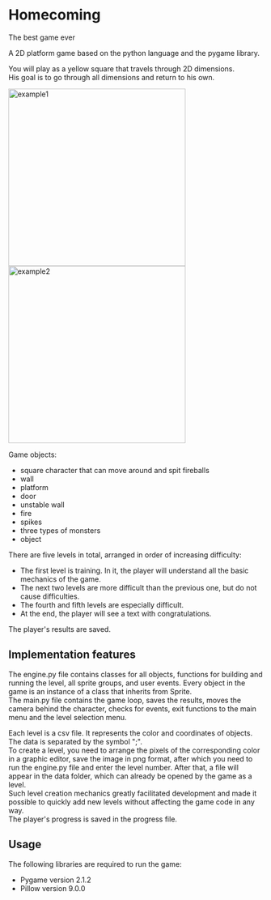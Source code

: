 # Homecoming
The best game ever

A 2D platform game based on the python language and the pygame library.

You will play as a yellow square that travels through 2D dimensions.   
His goal is to go through all dimensions and return to his own.

<img src="https://github.com/nikita-popov/Homecoming/blob/master/docs/example1.png?raw=true" alt="example1" width="350"/>

<img src="https://github.com/nikita-popov/Homecoming/blob/master/docs/example2.png?raw=true" alt="example2" width="350"/>

Game objects:

- square character that can move around and spit fireballs
- wall
- platform
- door
- unstable wall
- fire
- spikes
- three types of monsters
- object

There are five levels in total, arranged in order of increasing difficulty:

- The first level is training. In it, the player will understand all the basic mechanics of the game.
- The next two levels are more difficult than the previous one, but do not cause difficulties.
- The fourth and fifth levels are especially difficult.
- At the end, the player will see a text with congratulations.

The player's results are saved.

## Implementation features

The engine.py file contains classes for all objects, functions for building and running the level, all sprite groups, and user events. Every object in the game is an instance of a class that inherits from Sprite.   
The main.py file contains the game loop, saves the results, moves the camera behind the character, checks for events, exit functions to the main menu and the level selection menu.

Each level is a csv file. It represents the color and coordinates of objects. The data is separated by the symbol ";".   
To create a level, you need to arrange the pixels of the corresponding color in a graphic editor, save the image in png format, after which you need to run the engine.py file and enter the level number. After that, a file will appear in the data folder, which can already be opened by the game as a level.   
Such level creation mechanics greatly facilitated development and made it possible to quickly add new levels without affecting the game code in any way.   
The player's progress is saved in the progress file.   

## Usage

The following libraries are required to run the game:

- Pygame version 2.1.2
- Pillow version 9.0.0
